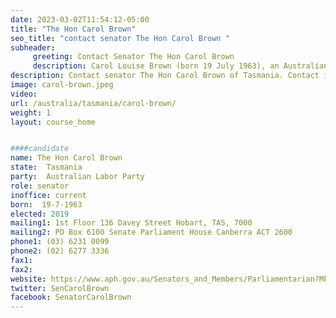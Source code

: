 ```yaml
---
date: 2023-03-02T11:54:12-05:00
title: "The Hon Carol Brown"
seo_title: "contact senator The Hon Carol Brown "
subheader:
     greeting: Contact Senator The Hon Carol Brown
     description: Carol Louise Brown (born 19 July 1963), an Australian politician, has been an Australian Labor Party member of the Australian Senate representing the state of Tasmania since 25 August 2005.
description: Contact senator The Hon Carol Brown of Tasmania. Contact information for The Hon Carol Brown includes email address, phone number, and mailing address.
image: carol-brown.jpeg
video:
url: /australia/tasmania/carol-brown/
weight: 1
layout: course_home


####candidate
name: The Hon Carol Brown
state:	Tasmania
party:	Australian Labor Party
role: senator
inoffice: current
born:  19-7-1963
elected: 2019
mailing1: 1st Floor 136 Davey Street Hobart, TAS, 7000
mailing2: PO Box 6100 Senate Parliament House Canberra ACT 2600
phone1:	(03) 6231 0099
phone2: (02) 6277 3336
fax1:
fax2:
website: https://www.aph.gov.au/Senators_and_Members/Parliamentarian?MPID=F49
twitter: SenCarolBrown
facebook: SenatorCarolBrown
---
```

